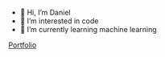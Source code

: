 - 👋 Hi, I’m Daniel
- 👀 I’m interested in code
- 🌱 I’m currently learning machine learning

[Portfolio](https://danielh4t.vercel.app)

<!---
danielh4t/danielh4t is a ✨ special ✨ repository because its `README.md` (this file) appears on your GitHub profile.
You can click the Preview link to take a look at your changes.
--->
